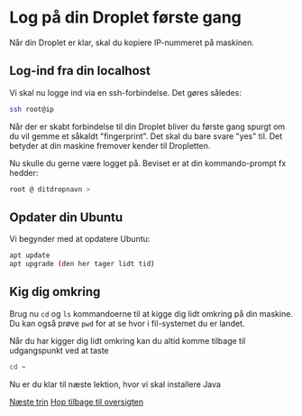 # Log på din Droplet første gang

Når din Droplet er klar, skal du kopiere IP-nummeret på maskinen.

## Log-ind fra din localhost

Vi skal nu logge ind via en ssh-forbindelse. Det gøres således:

```bash
ssh root@ip
```

Når der er skabt forbindelse til din Droplet bliver du første gang spurgt om du vil gemme et såkaldt "fingerprint". Det skal du bare svare "yes" til. Det betyder at din maskine fremover kender til Dropletten.

Nu skulle du gerne være logget på. Beviset er at din kommando-prompt fx hedder:

```bash
root @ ditdropnavn >
```

## Opdater din Ubuntu

Vi begynder med at opdatere Ubuntu:

```bash
apt update
apt upgrade (den her tager lidt tid)
```

## Kig dig omkring

Brug nu `cd` og `ls` kommandoerne til at kigge dig lidt omkring på din maskine. Du kan også prøve `pwd` for at se hvor i fil-systemet du er landet.

Når du har kigger dig lidt omkring kan du altid komme tilbage til udgangspunkt ved at taste

```bash
cd ~
```

Nu er du klar til næste lektion, hvor vi skal installere Java

[Næste trin](./ubuntufix.md)
[Hop tilbage til oversigten](./README.md)
